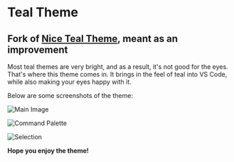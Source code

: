 # Teal Theme

## Fork of [Nice Teal Theme](https://marketplace.visualstudio.com/items?itemName=evanwebdev.nice-teal-theme), meant as an improvement

Most teal themes are very bright, and as a result, it's not good for the eyes. That's where this theme comes in. It brings in the feel of teal into VS Code, while also making your eyes happy with it.

Below are some screenshots of the theme:

![Main Image](https://vscode-themes.nyc3.cdn.digitaloceanspaces.com/profiles/X4y3r8ih8GXNzXcctx1fo9dMrGs2/gCWubtqw-panelTerminal.jpeg)

![Command Palette](https://vscode-themes.nyc3.cdn.digitaloceanspaces.com/profiles/X4y3r8ih8GXNzXcctx1fo9dMrGs2/gCWubtqw-commandPalette.jpeg)

![Selection](https://vscode-themes.nyc3.cdn.digitaloceanspaces.com/profiles/X4y3r8ih8GXNzXcctx1fo9dMrGs2/gCWubtqw-default.jpeg)

**Hope you enjoy the theme!**